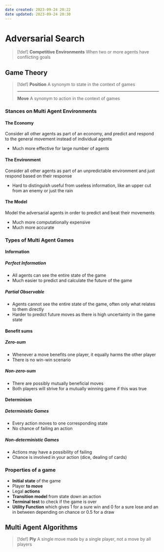 ```yaml
---
date created: 2023-09-24 20:22
date updated: 2023-09-24 20:30
---
```


# Adversarial Search

> [!def]
> **Competitive Environments**
> When two or more agents have conflicting goals

## Game Theory

> [!def]
> **Position**
> A synonym to state in the context of games
>
> ---
>
> **Move**
> A synonym to action in the context of games

### Stances on Multi Agent Environments

#### The Economy

Consider all other agents as part of an economy, and predict and respond to the general movement instead of individual agents

- Much more effective for large number of agents

#### The Environment

Consider all other agents as part of an unpredictable environment and just respond based on their response

- Hard to distinguish useful from useless information, like an upper cut from an enemy or just the rain

#### The Model

Model the adversarial agents in order to predict and beat their movements

- Much more computationally expensive
- Much more accurate

### Types of Multi Agent Games

#### Information

##### Perfect Information

- All agents can see the entire state of the game
- Much easier to predict and calculate the future of the game

##### Partial Observable

- Agents cannot see the entire state of the game, often only what relates to them directly
- Harder to predict future moves as there is high uncertainty in the game state

#### Benefit sums

##### Zero-sum

- Whenever a move benefits one player, it equally harms the other player
- There is no win-win scenario

##### Non-zero-sum

- There are possibly mutually beneficial moves
- Both players will strive for a mutually winning game if this was true

#### Determinism

##### Deterministic Games

- Every action moves to one corresponding state
- No chance of failing an action

##### Non-deterministic Games

- Actions may have a possibility of failing
- Chance is involved in your action (dice, dealing of cards)

### Properties of a game

- **Initial state** of the game
- Player **to move**
- Legal **actions**
- **Transition model** from state down an action
- **Terminal test** to check if the game is over
- **Utility Function** which gives 1 for a sure win and 0 for a sure lose and an in between depending on chance or 0.5 for a draw

## Multi Agent Algorithms

> [!def]
> **Ply**
> A single move made by a single player, not a move by all players

### 